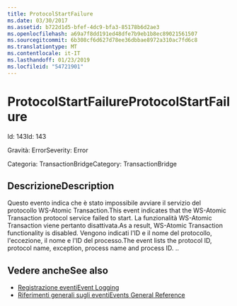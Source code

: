```yaml
---
title: ProtocolStartFailure
ms.date: 03/30/2017
ms.assetid: b722d1d5-bfef-4dc9-bfa3-85178b6d2ae3
ms.openlocfilehash: a69a7f8dd191ed48dfe7b9eb1b8ec89021561507
ms.sourcegitcommit: 6b308cf6d627d78ee36dbbae8972a310ac7fd6c8
ms.translationtype: MT
ms.contentlocale: it-IT
ms.lasthandoff: 01/23/2019
ms.locfileid: "54721901"
---
```

# <a name="protocolstartfailure"></a><span data-ttu-id="7b4b5-102">ProtocolStartFailure</span><span class="sxs-lookup"><span data-stu-id="7b4b5-102">ProtocolStartFailure</span></span>
<span data-ttu-id="7b4b5-103">Id: 143</span><span class="sxs-lookup"><span data-stu-id="7b4b5-103">Id: 143</span></span>  
  
 <span data-ttu-id="7b4b5-104">Gravità: Error</span><span class="sxs-lookup"><span data-stu-id="7b4b5-104">Severity: Error</span></span>  
  
 <span data-ttu-id="7b4b5-105">Categoria: TransactionBridge</span><span class="sxs-lookup"><span data-stu-id="7b4b5-105">Category: TransactionBridge</span></span>  
  
## <a name="description"></a><span data-ttu-id="7b4b5-106">Descrizione</span><span class="sxs-lookup"><span data-stu-id="7b4b5-106">Description</span></span>  
 <span data-ttu-id="7b4b5-107">Questo evento indica che è stato impossibile avviare il servizio del protocollo WS-Atomic Transaction.</span><span class="sxs-lookup"><span data-stu-id="7b4b5-107">This event indicates that the WS-Atomic Transaction protocol service failed to start.</span></span> <span data-ttu-id="7b4b5-108">La funzionalità WS-Atomic Transaction viene pertanto disattivata.</span><span class="sxs-lookup"><span data-stu-id="7b4b5-108">As a result, WS-Atomic Transaction functionality is disabled.</span></span> <span data-ttu-id="7b4b5-109">Vengono indicati l'ID e il nome del protocollo, l'eccezione, il nome e l'ID del processo.</span><span class="sxs-lookup"><span data-stu-id="7b4b5-109">The event lists the protocol ID, protocol name, exception, process name and process ID.</span></span> <span data-ttu-id="7b4b5-110">.</span><span class="sxs-lookup"><span data-stu-id="7b4b5-110">.</span></span>  
  
## <a name="see-also"></a><span data-ttu-id="7b4b5-111">Vedere anche</span><span class="sxs-lookup"><span data-stu-id="7b4b5-111">See also</span></span>
- [<span data-ttu-id="7b4b5-112">Registrazione eventi</span><span class="sxs-lookup"><span data-stu-id="7b4b5-112">Event Logging</span></span>](../../../../../docs/framework/wcf/diagnostics/event-logging/index.md)
- [<span data-ttu-id="7b4b5-113">Riferimenti generali sugli eventi</span><span class="sxs-lookup"><span data-stu-id="7b4b5-113">Events General Reference</span></span>](../../../../../docs/framework/wcf/diagnostics/event-logging/events-general-reference.md)
